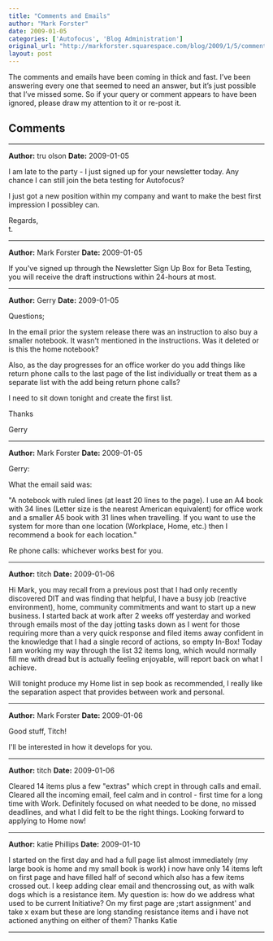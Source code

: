 ```yaml
---
title: "Comments and Emails"
author: "Mark Forster"
date: 2009-01-05
categories: ['Autofocus', 'Blog Administration']
original_url: "http://markforster.squarespace.com/blog/2009/1/5/comments-and-emails.html"
layout: post
---
```


The comments and emails have been coming in thick and fast. I’ve been answering every one that seemed to need an answer, but it’s just possible that I’ve missed some. So if your query or comment appears to have been ignored, please draw my attention to it or re-post it.


## Comments

---

**Author:** tru olson
**Date:** 2009-01-05

I am late to the party - I just signed up for your newsletter today. Any chance I can still join the beta testing for Autofocus?  
  
I just got a new position within my company and want to make the best first impression I possibley can.  
  
Regards,  
t.

---

**Author:** Mark Forster
**Date:** 2009-01-05

If you've signed up through the Newsletter Sign Up Box for Beta Testing, you will receive the draft instructions within 24-hours at most.

---

**Author:** Gerry
**Date:** 2009-01-05

Questions;  
  
In the email prior the system release there was an instruction to also buy a smaller notebook. It wasn't mentioned in the instructions. Was it deleted or is this the home notebook?  
  
Also, as the day progresses for an office worker do you add things like return phone calls to the last page of the list individually or treat them as a separate list with the add being return phone calls?  
  
I need to sit down tonight and create the first list.  
  
Thanks  
  
Gerry

---

**Author:** Mark Forster
**Date:** 2009-01-05

Gerry:  
  
What the email said was:  
  
"A notebook with ruled lines (at least 20 lines to the page). I use an A4 book with 34 lines (Letter size is the nearest American equivalent) for office work and a smaller A5 book with 31 lines when travelling. If you want to use the system for more than one location (Workplace, Home, etc.) then I recommend a book for each location."  
  
Re phone calls: whichever works best for you.

---

**Author:** titch
**Date:** 2009-01-06

Hi Mark, you may recall from a previous post that I had only recently discovered DIT and was finding that helpful, I have a busy job (reactive environment), home, community commitments and want to start up a new business. I started back at work after 2 weeks off yesterday and worked through emails most of the day jotting tasks down as I went for those requiring more than a very quick response and filed items away confident in the knowledge that I had a single record of actions, so empty In-Box! Today I am working my way through the list 32 items long, which would normally fill me with dread but is actually feeling enjoyable, will report back on what I achieve.  
  
Will tonight produce my Home list in sep book as recommended, I really like the separation aspect that provides between work and personal.

---

**Author:** Mark Forster
**Date:** 2009-01-06

Good stuff, Titch!  
  
I'll be interested in how it develops for you.

---

**Author:** titch
**Date:** 2009-01-06

Cleared 14 items plus a few "extras" which crept in through calls and email. Cleared all the incoming email, feel calm and in control - first time for a long time with Work. Definitely focused on what needed to be done, no missed deadlines, and what I did felt to be the right things. Looking forward to applying to Home now!

---

**Author:** katie Phillips
**Date:** 2009-01-10

I started on the first day and had a full page list almost immediately (my large book is home and my small book is work) i now have only 14 items left on first page and have filled half of second which also has a few items crossed out. I keep adding clear email and thencrossing out, as with walk dogs which is a resistance item. My question is: how do we address what used to be current Initiative? On my first page are ;start assignment' and take x exam but these are long standing resistance items and i have not actioned anything on either of them? Thanks Katie

---
